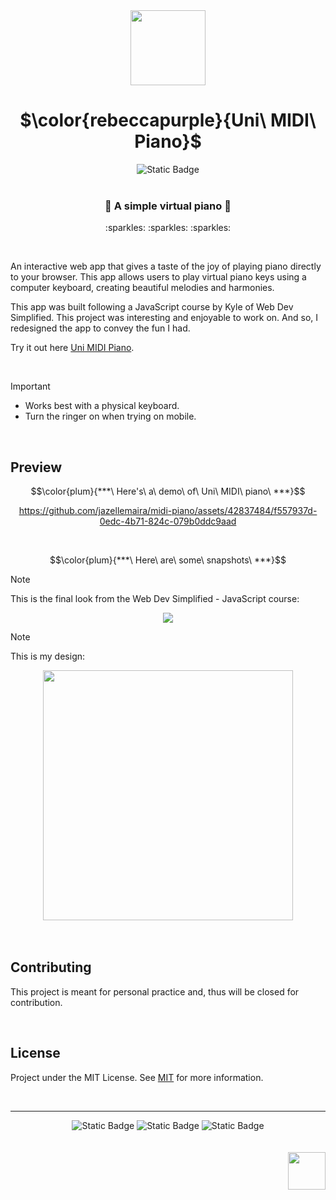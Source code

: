 <div align="center">
  <img src=https://github.com/jazellemaira/midi-piano/assets/42837484/b47bd243-e43a-48e4-ac68-f778a5ae9dd1 width="120" height="120">

# $\color{rebeccapurple}{Uni\ MIDI\ Piano}$

 <img alt="Static Badge" src="https://img.shields.io/badge/jazellemaira-black?style=flat&label=Built%20with%20%E2%99%A5&labelColor=black&color=gray">
  <br />
  <br />

<h3>🦄 A simple virtual piano 🌈</h3>
<p>:sparkles: :sparkles: :sparkles:</p>
<br />
</div>
<p>An interactive web app that gives a taste of the joy of playing piano directly to your browser. This app allows users to play virtual piano keys using a computer keyboard, creating beautiful melodies and harmonies.</p>

<p>This app was built following a JavaScript course by Kyle of Web Dev Simplified. This project was interesting and enjoyable to work on. And so, I redesigned the app to convey the fun I had. </p>

Try it out here [Uni MIDI Piano](https://jazellemaira.github.io/midi-piano/).

<br />

> [!IMPORTANT]
> + Works best with a physical keyboard.
> + Turn the ringer on when trying on mobile.

<br />

## Preview

<div align="center">

$$\color{plum}{***\ Here's\ a\ demo\ of\ Uni\ MIDI\ piano\ ***}$$

https://github.com/jazellemaira/midi-piano/assets/42837484/f557937d-0edc-4b71-824c-079b0ddc9aad
</div>

<br />


$$\color{plum}{***\ Here\ are\ some\ snapshots\ ***}$$

> [!NOTE]
> This is the final look from the Web Dev Simplified - JavaScript course:

<div align="center">
<img src="https://github.com/jazellemaira/HTML-Forms/assets/42837484/f211994a-4f79-4483-9650-9c45bbfa0616">
</div>


> [!NOTE]
> This is my design:


<div align="center">
<img src="https://github.com/jazellemaira/midi-piano/assets/42837484/7cf8cc7b-7579-417e-9e4b-21d3b22a46f1" width=400>
</div>

<br />
<br />

## Contributing

This project is meant for personal practice and, thus will be closed for contribution.

<br />

## License

Project under the MIT License. See [MIT](https://choosealicense.com/licenses/mit/) for more information.

<br />

----

<div align="center">
 <img alt="Static Badge" src="https://img.shields.io/badge/JavaScript-black?style=flat&logo=javascript&logoColor=yellow&color=black">
 <img alt="Static Badge" src="https://img.shields.io/badge/CSS-black?style=flat&logo=CSS3&logoColor=cyan&color=black">  
  <img alt="Static Badge" src="https://img.shields.io/badge/HTML-black?style=flat&logo=HTML5&logoColor=red&color=black">
</div>

<br />
<br />

<div align="right">
  <img src=https://github.com/jazellemaira/midi-piano/assets/42837484/b47bd243-e43a-48e4-ac68-f778a5ae9dd1 width="60" height="60">
</div>
